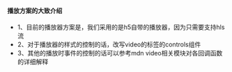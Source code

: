 #### 播放方案的大致介绍

- 1、目前的播放器方案是，我们采用的是h5自带的播放器，因为只需要支持hls流
- 2、对于播放器的样式的控制的话，改写video的标签的controls组件
- 3、其他的播放时事件的控制的话可以参考mdn video相关模块对各回调函数的详细解释
